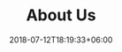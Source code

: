 ---
title: "About Us"
date: 2018-07-12T18:19:33+06:00
heading : "WE EXIST TO EAT"
description : "Don't be afraid to open the door to new experiences and flavors. How many will be on their deathbed cursing their younger self because they'll never know what antifreeze or pufferfish tastes like!"
expertise_title: "Eating-Out Essentials"
expertise_sectors: ["EPIPEN&#174;", "AlkaSeltzer&#174;", "PEPCID&#174;", "Milk of Magnesia&#174;", "Pepto-Bismol&#174;", "Wallet", "Keys", "Mace"]
---